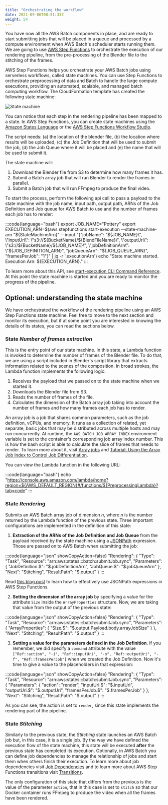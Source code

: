 ```yaml
---
title: "Orchestrating the workflow"
date: 2021-09-06T08:51:33Z
weight: 54
---
```


You have now all the AWS Batch components in place, and are ready to start submitting jobs that will be placed in a queue and processed by a compute environment when AWS Batch's scheduler starts running them. We are going to use [AWS Step Functions](https://aws.amazon.com/step-functions/?nc1=h_ls&step-functions.sort-by=item.additionalFields.postDateTime&step-functions.sort-order=desc) to orchestrate the execution of our rendering pipeline, from the pre-processing of the Blender file to the stitching of the frames.

AWS Step Functions helps you orchestrate your AWS Batch jobs using serverless workflows, called state machines. You can use Step Functions to orchestrate preprocessing of data and Batch to handle the large compute executions, providing an automated, scalable, and managed batch computing workflow. The CloudFormation template has created the following state machine:

![State machine](/static/state_machine.png)

You can notice that each step in the rendering pipeline has been mapped to a state. In AWS Step Functions, you can create state machines using the [Amazon States Language](https://docs.aws.amazon.com/step-functions/latest/dg/concepts-amazon-states-language.html) or the [AWS Step Functions Workflow Studio](https://docs.aws.amazon.com/step-functions/latest/dg/tutorial-workflow-studio-using.html).

The script needs: (a) the location of the blender file, (b) the location where results will be uploaded, \(c\) the Job Definition that will be used to submit the job, (d) the Job Queue where it will be placed and (e) the name that will be used to submit it.

The state machine will:

1. Download the Blender file from S3 to determine how many frames it has.
2. Submit a Batch array job that will run Blender to render the frames in parallel.
3. Submit a Batch job that will run FFmpeg to produce the final video.

To start the process, perform the following api call to pass a payload to the state machine with the job name, input path, output path, ARNs of the Job Definition and Job queue for AWS Batch to use and the number of frames each job has to render:

:::code{language="bash"}
export JOB_NAME="Pottery"
export EXECUTION_ARN=$(aws stepfunctions start-execution --state-machine-arn "${StateMachineArn}" --input "{\"jobName\": \"${JOB_NAME}\", \"inputUri\": \"s3://${BucketName}/${BlendFileName}\", \"outputUri\": \"s3://${BucketName}/${JOB_NAME}\", \"jobDefinitionArn\": \"${JOB_DEFINITION_ARN}\", \"jobQueueArn\": \"${JOB_QUEUE_ARN}\", \"framesPerJob\": \"1\"}" | jq -r '.executionArn')
echo "State machine started. Execution Arn: ${EXECUTION_ARN}."
:::

To learn more about this API, see [start-execution CLI Command Reference](https://docs.aws.amazon.com/cli/latest/reference/stepfunctions/start-execution.html). At this point the state machine is started and you are ready to monitor the progress of the pipeline.

## Optional: understanding the state machine

We have orchestrated the workflow of the rendering pipeline using an AWS Step Functions state machine. Feel free to move to the next section and monitor its execution, but if at some point you are interested in knowing the details of its states, you can read the sections below.

### State *Number of frames extraction*

This is the entry point of our state machine. In this state, a Lambda function is invoked to determine the number of frames of the Blender file. To do that, we are using a script included in Blender's script library that extracts information related to the scenes of the composition. In broad strokes, the Lambda function implements the following logic:

1. Receives the payload that we passed on to the state machine when we started it.
2. Downloads the Blender file from S3.
3. Reads the number of frames of the file.
4. Calculates the dimension of the Batch array job taking into account the number of frames and how many frames each job has to render.

An array job is a job that shares common parameters, such as the job definition, vCPUs, and memory. It runs as a collection of related, yet separate, basic jobs that may be distributed across multiple hosts and may run concurrently. At runtime, the `AWS_BATCH_JOB_ARRAY_INDEX` environment variable is set to the container's corresponding job array index number. This is how the bash script is able to calculate the slice of frames that needs to render.
To learn more about it, visit [Array jobs](https://docs.aws.amazon.com/batch/latest/userguide/array_jobs.html) and [Tutorial: Using the Array Job Index to Control Job Differentiation](https://docs.aws.amazon.com/batch/latest/userguide/array_index_example.html).

You can view the Lambda function in the following URL:

:::code{language="bash"}
echo "https://console.aws.amazon.com/lambda/home?region=${AWS_DEFAULT_REGION}#/functions/${PreprocessingLambda}?tab=code"
:::

### State *Rendering*

Submits an AWS Batch array job of dimension *n*, where *n* is the number returned by the Lambda function of the previous state. Three important configurations are implemented in the definition of this state:

1. **Extraction of the ARNs of the Job Definition and Job Queue** from the payload received by the state machine using a [JSONPath](https://docs.aws.amazon.com/kinesisanalytics/latest/dev/about-json-path.html) expression. Those are passed on to AWS Batch when submitting the job:

:::code{language="json" showCopyAction=false}
"Rendering": {
  "Type": "Task",
  "Resource": "arn:aws:states:::batch:submitJob.sync",
  "Parameters": {
    "JobDefinition.$": "$.jobDefinitionArn",
    "JobQueue.$": "$.jobQueueArn"
  },
  "Next": "Stitching",
  "ResultPath": "$.output"
}
:::

Read [this blog post](https://aws.amazon.com/es/blogs/compute/using-jsonpath-effectively-in-aws-step-functions/) to learn how to effectively use JSONPath expressions in AWS Step Functions.

2. **Setting the dimension of the array job** by specifying a value for the attribute `Size` inside the `ArrayProperties` structure. Now, we are taking that value from the output of the previous state:

:::code{language="json" showCopyAction=false}
"Rendering": {
  "Type": "Task",
  "Resource": "arn:aws:states:::batch:submitJob.sync",
  "Parameters": {
    "ArrayProperties": {
      "Size.$": "$.output.Payload.body.arrayJobSize"
    }
  },
  "Next": "Stitching",
  "ResultPath": "$.output"
}
:::

3. **Setting a value for the parameters defined in the Job Definition**. If you remember, we did specify a `command` attribute with the value `["Ref::action", "-i", "Ref::inputUri", "-o", "Ref::outputUri", "-f", "Ref::framesPerJob"]` when we created the Job Definition. Now it's time to give a value to the placeholders in that expression:

:::code{language="json" showCopyAction=false}
"Rendering": {
  "Type": "Task",
  "Resource": "arn:aws:states:::batch:submitJob.sync",
  "Parameters": {
    "Parameters": {
      "action": "render",
      "inputUri.$": "$.inputUri",
      "outputUri.$": "$.outputUri",
      "framesPerJob.$": "$.framesPerJob"
    }
  },
  "Next": "Stitching",
  "ResultPath": "$.output"
}
:::

As you can see, the action is set to `render`, since this state implements the rendering part of the pipeline.

### State *Stitching*

Similarly to the previous state, the *Stitching* state launches an AWS Batch job but, in this case, it is a single job. By the way we have defined the execution flow of the state machine, this state will be executed **after** the previous state has completed its execution. Optionally, in AWS Batch you can define job dependencies to manage the relationship of jobs and start them when others finish their execution. To learn more about job dependencies visit [Job Dependencies](https://docs.aws.amazon.com/batch/latest/userguide/job_dependencies.html) and to learn more about AWS Step Functions transitions visit [Transitions](https://docs.aws.amazon.com/step-functions/latest/dg/concepts-transitions.html).

The only configuration of this state that differs from the previous is the value of the parameter `action`, that in this case is set to `stitch` so that our Docker container runs FFmpeg to produce the video when all the frames have been rendered.